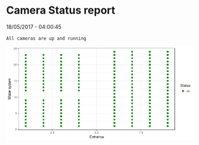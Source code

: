 Camera Status report
================
18/05/2017 - 04:00:45

    All cameras are up and running

![](camreport_files/figure-markdown_github/unnamed-chunk-2-1.png)
